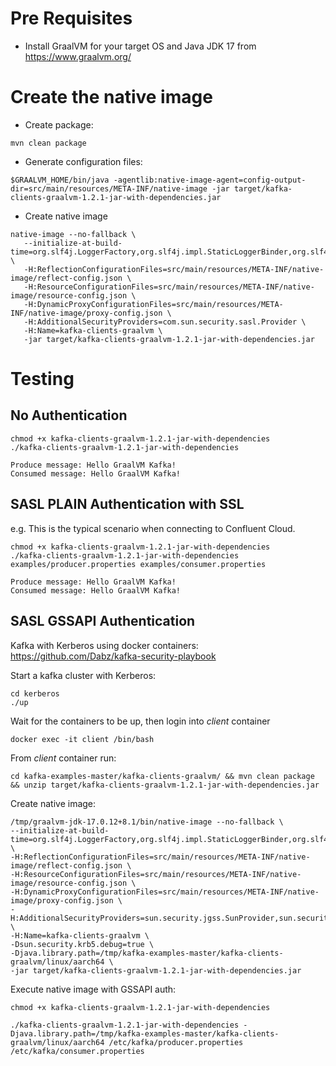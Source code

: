 # Pre Requisites

- Install GraalVM for your target OS and Java JDK 17 from https://www.graalvm.org/


# Create the native image

- Create package:

```
mvn clean package
```

- Generate configuration files:

```
$GRAALVM_HOME/bin/java -agentlib:native-image-agent=config-output-dir=src/main/resources/META-INF/native-image -jar target/kafka-clients-graalvm-1.2.1-jar-with-dependencies.jar
```

- Create native image

```
native-image --no-fallback \
   --initialize-at-build-time=org.slf4j.LoggerFactory,org.slf4j.impl.StaticLoggerBinder,org.slf4j.impl.SimpleLogger \
   -H:ReflectionConfigurationFiles=src/main/resources/META-INF/native-image/reflect-config.json \
   -H:ResourceConfigurationFiles=src/main/resources/META-INF/native-image/resource-config.json \
   -H:DynamicProxyConfigurationFiles=src/main/resources/META-INF/native-image/proxy-config.json \
   -H:AdditionalSecurityProviders=com.sun.security.sasl.Provider \
   -H:Name=kafka-clients-graalvm \
   -jar target/kafka-clients-graalvm-1.2.1-jar-with-dependencies.jar
```

# Testing

## No Authentication

```
chmod +x kafka-clients-graalvm-1.2.1-jar-with-dependencies
./kafka-clients-graalvm-1.2.1-jar-with-dependencies

Produce message: Hello GraalVM Kafka!
Consumed message: Hello GraalVM Kafka!
```

## SASL PLAIN Authentication with SSL

e.g. This is the typical scenario when connecting to Confluent Cloud.

```
chmod +x kafka-clients-graalvm-1.2.1-jar-with-dependencies
./kafka-clients-graalvm-1.2.1-jar-with-dependencies examples/producer.properties examples/consumer.properties

Produce message: Hello GraalVM Kafka!
Consumed message: Hello GraalVM Kafka!
```

## SASL GSSAPI Authentication

Kafka with Kerberos using docker containers:
https://github.com/Dabz/kafka-security-playbook

Start a kafka cluster with Kerberos:

```
cd kerberos
./up
```

Wait for the containers to be up, then login into _client_ container

```
docker exec -it client /bin/bash
```

From _client_ container run:

```
cd kafka-examples-master/kafka-clients-graalvm/ && mvn clean package && unzip target/kafka-clients-graalvm-1.2.1-jar-with-dependencies.jar
```

Create native image:

```
/tmp/graalvm-jdk-17.0.12+8.1/bin/native-image --no-fallback \
--initialize-at-build-time=org.slf4j.LoggerFactory,org.slf4j.impl.StaticLoggerBinder,org.slf4j.impl.SimpleLogger,sun.security.jgss.krb5 \
-H:ReflectionConfigurationFiles=src/main/resources/META-INF/native-image/reflect-config.json \
-H:ResourceConfigurationFiles=src/main/resources/META-INF/native-image/resource-config.json \
-H:DynamicProxyConfigurationFiles=src/main/resources/META-INF/native-image/proxy-config.json \
-H:AdditionalSecurityProviders=sun.security.jgss.SunProvider,sun.security.provider.Sun,com.sun.security.sasl.Provider \
-H:Name=kafka-clients-graalvm \
-Dsun.security.krb5.debug=true \
-Djava.library.path=/tmp/kafka-examples-master/kafka-clients-graalvm/linux/aarch64 \
-jar target/kafka-clients-graalvm-1.2.1-jar-with-dependencies.jar
```

Execute native image with GSSAPI auth:

```
chmod +x kafka-clients-graalvm-1.2.1-jar-with-dependencies

./kafka-clients-graalvm-1.2.1-jar-with-dependencies -Djava.library.path=/tmp/kafka-examples-master/kafka-clients-graalvm/linux/aarch64 /etc/kafka/producer.properties /etc/kafka/consumer.properties
```